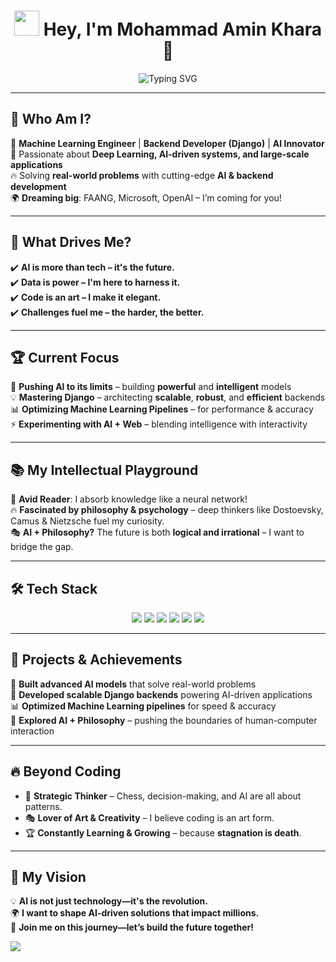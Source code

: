 <h1 align="center">  
  <img src="https://media.giphy.com/media/hvRJCLFzcasrR4ia7z/giphy.gif" width="40px">  
  Hey, I'm <strong>Mohammad Amin Khara</strong> 🚀  
</h1>  

<p align="center">   
  <img src="https://readme-typing-svg.herokuapp.com?font=Fira+Code&size=25&pause=1000&color=00F7F7&center=true&vCenter=true&width=800&lines=AI+%7C+Machine+Learning+%7C+Backend+Django;Building+the+Future+with+Code+and+Intelligence;Engineer%2C+Thinker%2C+Problem+Solver%2C+Game+Changer;AI+is+the+Future%2C+and+I'm+Here+to+Shape+It!" alt="Typing SVG" />  
</p>  

---

## 🌟 Who Am I?  
🚀 **Machine Learning Engineer** | **Backend Developer (Django)** | **AI Innovator**  
🎯 Passionate about **Deep Learning, AI-driven systems, and large-scale applications**  
🔥 Solving **real-world problems** with cutting-edge **AI & backend development**  
🌍 **Dreaming big**: FAANG, Microsoft, OpenAI – I’m coming for you!  

---

## 🎯 What Drives Me?  
✔️ **AI is more than tech – it's the future.**  
✔️ **Data is power – I'm here to harness it.**  
✔️ **Code is an art – I make it elegant.**  
✔️ **Challenges fuel me – the harder, the better.**  

---

## 🏆 Current Focus  
🚀 **Pushing AI to its limits** – building **powerful** and **intelligent** models  
💡 **Mastering Django** – architecting **scalable**, **robust**, and **efficient** backends  
📊 **Optimizing Machine Learning Pipelines** – for performance & accuracy  
⚡ **Experimenting with AI + Web** – blending intelligence with interactivity  

---

## 📚 My Intellectual Playground  
📖 **Avid Reader**: I absorb knowledge like a neural network!  
🔥 **Fascinated by philosophy & psychology** – deep thinkers like Dostoevsky, Camus & Nietzsche fuel my curiosity.  
🎭 **AI + Philosophy?** The future is both **logical and irrational** – I want to bridge the gap.  

---

## 🛠️ Tech Stack  
<p align="center">  
  <img src="https://img.shields.io/badge/Python-3776AB?style=for-the-badge&logo=python&logoColor=white" />  
  <img src="https://img.shields.io/badge/Django-092E20?style=for-the-badge&logo=django&logoColor=white" />  
  <img src="https://img.shields.io/badge/TensorFlow-FF6F00?style=for-the-badge&logo=tensorflow&logoColor=white" />  
  <img src="https://img.shields.io/badge/PyTorch-EE4C2C?style=for-the-badge&logo=pytorch&logoColor=white" />  
  <img src="https://img.shields.io/badge/Linux-FCC624?style=for-the-badge&logo=linux&logoColor=black" />  
  <img src="https://img.shields.io/badge/PostgreSQL-336791?style=for-the-badge&logo=postgresql&logoColor=white" /> 
</p>  

---

## 🚀 Projects & Achievements  
🧠 **Built advanced AI models** that solve real-world problems  
🔗 **Developed scalable Django backends** powering AI-driven applications  
📊 **Optimized Machine Learning pipelines** for speed & accuracy  
🚀 **Explored AI + Philosophy** – pushing the boundaries of human-computer interaction  

---

## 🔥 Beyond Coding  
- 🎯 **Strategic Thinker** – Chess, decision-making, and AI are all about patterns.  
- 🎭 **Lover of Art & Creativity** – I believe coding is an art form.  
- 🏆 **Constantly Learning & Growing** – because **stagnation is death**.  

---

## 🎯 My Vision  
💡 **AI is not just technology—it's the revolution.**  
🌍 **I want to shape AI-driven solutions that impact millions.**  
🚀 **Join me on this journey—let’s build the future together!**  

![](https://komarev.com/ghpvc/?username=aghabidareh&color=blue)
